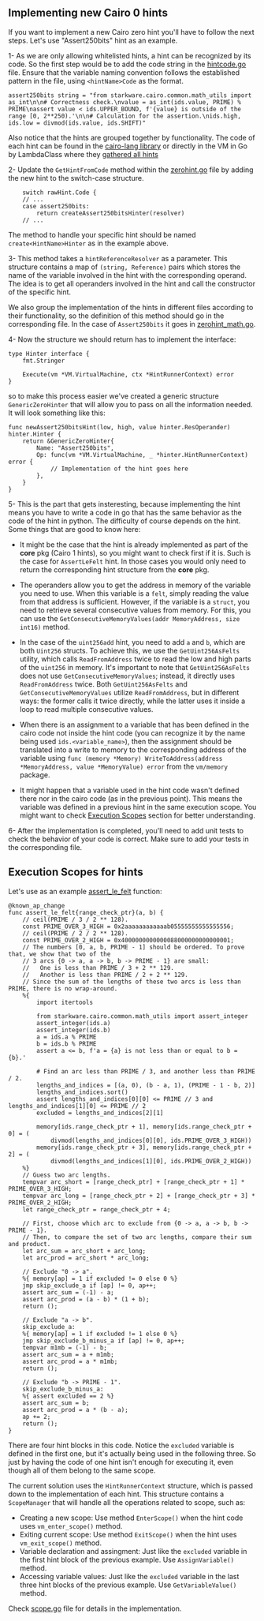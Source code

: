 ## Implementing new Cairo 0 hints
If you want to implement a new Cairo zero hint you'll have to follow the next steps. Let's use "Assert250bits" hint as an example.

1- As we are only allowing whitelisted hints, a hint can be recognized by its code. So the first step would be to add the code string in the [hintcode.go](hintcode.go) file. Ensure that the variable naming convention follows the established pattern in the file, using `<hintName>Code` as the format.
```
assert250bits string = "from starkware.cairo.common.math_utils import as_int\n\n# Correctness check.\nvalue = as_int(ids.value, PRIME) % PRIME\nassert value < ids.UPPER_BOUND, f'{value} is outside of the range [0, 2**250).'\n\n# Calculation for the assertion.\nids.high, ids.low = divmod(ids.value, ids.SHIFT)"
```
Also notice that the hints are grouped together by functionality. The code of each hint can be found in the [cairo-lang library](https://github.com/starkware-libs/cairo-lang/tree/master/src/starkware/cairo/common) or directly in the VM in Go by LambdaClass where they [gathered all hints](https://github.com/lambdaclass/cairo-vm_in_go/tree/main/pkg/hints/hint_codes)

2- Update the `GetHintFromCode` method within the [zerohint.go](zerohint.go) file by adding the new hint to the switch-case structure.
```
    switch rawHint.Code {
    // ...
    case assert250bits:
        return createAssert250bitsHinter(resolver)
    // ...

```
The method to handle your specific hint should be named `create<HintName>Hinter` as in the example above.

3- This method takes a `hintReferenceResolver` as a parameter. This structure contains a map of `(string, Reference)` pairs which stores the name of the variable involved in the hint with the corresponding operand. The idea is to get all operanders involved in the hint and call the constructor of the specific hint.
<!-- TODO: Add some documentation about operands -->

We also group the implementation of the hints in different files according to their functionality, so the definition of this method should go in the corresponding file. In the case of `Assert250bits` it goes in [zerohint_math.go](zerohint_math.go).

4- Now the structure we should return has to implement the interface:

```
type Hinter interface {
	fmt.Stringer

	Execute(vm *VM.VirtualMachine, ctx *HintRunnerContext) error
}
```

so to make this process easier we've created a generic structure `GenericZeroHinter` that will allow you to pass on all the information needed. It will look something like this:

```
func newAssert250bitsHint(low, high, value hinter.ResOperander) hinter.Hinter {
	return &GenericZeroHinter{
		Name: "Assert250bits",
		Op: func(vm *VM.VirtualMachine, _ *hinter.HintRunnerContext) error {
			// Implementation of the hint goes here
		},
	}
}
```

5- This is the part that gets insteresting, because implementing the hint means you have to write a code in go that has the same behavior as the code of the hint in python. The difficulty of course depends on the hint. Some things that are good to know here:

- It might be the case that the hint is already implemented as part of the **core** pkg (Cairo 1 hints), so you might want to check first if it is. Such is the case for `AssertLeFelt` hint. In those cases you would only need to return the corresponding hint structure from the **core** pkg.
- The operanders allow you to get the address in memory of the variable you need to use. When this variable is a `felt`, simply reading the value from that address is sufficient. However, if the variable is a `struct`, you need to retrieve several consecutive values from memory. For this, you can use the `GetConsecutiveMemoryValues(addr MemoryAddress, size int16)` method.

- In the case of the `uint256add` hint, you need to add `a` and `b`, which are both `Uint256` structs. To achieve this, we use the `GetUint256AsFelts` utility, which calls `ReadFromAddress` twice to read the low and high parts of the `uint256` in memory. It's important to note that `GetUint256AsFelts` does not use `GetConsecutiveMemoryValues`; instead, it directly uses `ReadFromAddress` twice. Both `GetUint256AsFelts` and `GetConsecutiveMemoryValues` utilize `ReadFromAddress`, but in different ways: the former calls it twice directly, while the latter uses it inside a loop to read multiple consecutive values.
- When there is an assignment to a variable that has been defined in the cairo code not inside the hint code (you can recognize it by the name being used `ids.<variable_name>`), then the assignment should be translated into a write to memory to the corresponding address of the variable using `func (memory *Memory) WriteToAddress(address *MemoryAddress, value *MemoryValue) error` from the `vm/memory` package.
- It might happen that a variable used in the hint code wasn't defined there nor in the cairo code (as in the previous point). This means the variable was defined in a previous hint in the same execution scope. You might want to check [Execution Scopes](#execution-scopes) section for better understanding.
 
6- After the implementation is completed, you'll need to add unit tests to check the behavior of your code is correct. Make sure to add your tests in the corresponding file.

<!-- TODO: Add some documentation on Unit Testing for Cairo 0 hints -->

## Execution Scopes for hints

Let's use as an example [assert_le_felt](https://github.com/starkware-libs/cairo-lang/tree/master/src/starkware/cairo/common) function:
```
@known_ap_change
func assert_le_felt{range_check_ptr}(a, b) {
    // ceil(PRIME / 3 / 2 ** 128).
    const PRIME_OVER_3_HIGH = 0x2aaaaaaaaaaaab05555555555555556;
    // ceil(PRIME / 2 / 2 ** 128).
    const PRIME_OVER_2_HIGH = 0x4000000000000088000000000000001;
    // The numbers [0, a, b, PRIME - 1] should be ordered. To prove that, we show that two of the
    // 3 arcs {0 -> a, a -> b, b -> PRIME - 1} are small:
    //   One is less than PRIME / 3 + 2 ** 129.
    //   Another is less than PRIME / 2 + 2 ** 129.
    // Since the sum of the lengths of these two arcs is less than PRIME, there is no wrap-around.
    %{
        import itertools

        from starkware.cairo.common.math_utils import assert_integer
        assert_integer(ids.a)
        assert_integer(ids.b)
        a = ids.a % PRIME
        b = ids.b % PRIME
        assert a <= b, f'a = {a} is not less than or equal to b = {b}.'

        # Find an arc less than PRIME / 3, and another less than PRIME / 2.
        lengths_and_indices = [(a, 0), (b - a, 1), (PRIME - 1 - b, 2)]
        lengths_and_indices.sort()
        assert lengths_and_indices[0][0] <= PRIME // 3 and lengths_and_indices[1][0] <= PRIME // 2
        excluded = lengths_and_indices[2][1]

        memory[ids.range_check_ptr + 1], memory[ids.range_check_ptr + 0] = (
            divmod(lengths_and_indices[0][0], ids.PRIME_OVER_3_HIGH))
        memory[ids.range_check_ptr + 3], memory[ids.range_check_ptr + 2] = (
            divmod(lengths_and_indices[1][0], ids.PRIME_OVER_2_HIGH))
    %}
    // Guess two arc lengths.
    tempvar arc_short = [range_check_ptr] + [range_check_ptr + 1] * PRIME_OVER_3_HIGH;
    tempvar arc_long = [range_check_ptr + 2] + [range_check_ptr + 3] * PRIME_OVER_2_HIGH;
    let range_check_ptr = range_check_ptr + 4;

    // First, choose which arc to exclude from {0 -> a, a -> b, b -> PRIME - 1}.
    // Then, to compare the set of two arc lengths, compare their sum and product.
    let arc_sum = arc_short + arc_long;
    let arc_prod = arc_short * arc_long;

    // Exclude "0 -> a".
    %{ memory[ap] = 1 if excluded != 0 else 0 %}
    jmp skip_exclude_a if [ap] != 0, ap++;
    assert arc_sum = (-1) - a;
    assert arc_prod = (a - b) * (1 + b);
    return ();

    // Exclude "a -> b".
    skip_exclude_a:
    %{ memory[ap] = 1 if excluded != 1 else 0 %}
    jmp skip_exclude_b_minus_a if [ap] != 0, ap++;
    tempvar m1mb = (-1) - b;
    assert arc_sum = a + m1mb;
    assert arc_prod = a * m1mb;
    return ();

    // Exclude "b -> PRIME - 1".
    skip_exclude_b_minus_a:
    %{ assert excluded == 2 %}
    assert arc_sum = b;
    assert arc_prod = a * (b - a);
    ap += 2;
    return ();
}
```

There are four hint blocks in this code. Notice the `excluded` variable is defined in the first one, but it's actually being used in the following three. So just by having the code of one hint isn't enough for executing it, even though all of them belong to the same scope.

The current solution uses the `HintRunnerContext` structure, which is passed down to the implementation of each hint. This structure contains a `ScopeManager` that will handle all the operations related to scope, such as:
- Creating a new scope: Use method `EnterScope()` when the hint code uses `vm_enter_scope()` method.
- Exiting current scope: Use method `ExitScope()` when the hint uses `vm_exit_scope()` method.
- Variable declaration and assingment: Just like the `excluded` variable in the first hint block of the previous example. Use `AssignVariable()` method.
- Accessing variable values: Just like the `excluded` variable in the last three hint blocks of the previous example. Use `GetVariableValue()` method.

Check [scope.go](../hinter/scope.go) file for details in the implementation.